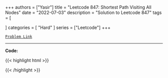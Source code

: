 
+++
authors = ["Yasir"]
title = "Leetcode 847: Shortest Path Visiting All Nodes"
date = "2022-07-03"
description = "Solution to Leetcode 847"
tags = [
    
]
categories = [
    "Hard"
]
series = ["Leetcode"]
+++



[`Problem Link`](https://leetcode.com/problems/shortest-path-visiting-all-nodes/description/)

---

**Code:**

{{< highlight html >}}

{{< /highlight >}}

